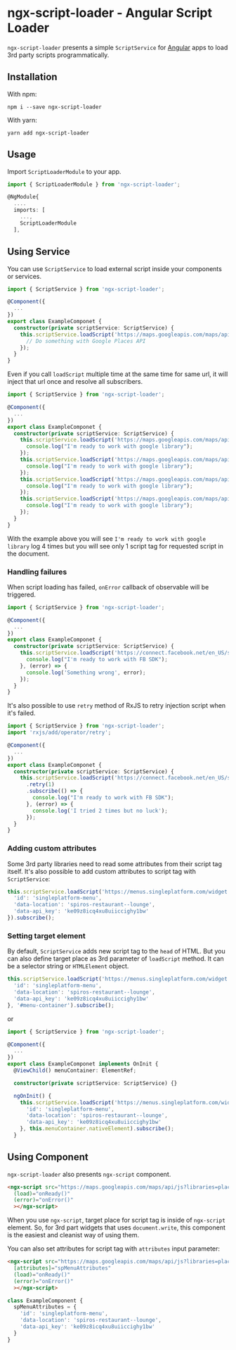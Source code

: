 # ngx-script-loader - Angular Script Loader

`ngx-script-loader` presents a simple `ScriptService` for [Angular](https://angular.io) apps to load 3rd party scripts programmatically.

## Installation

With npm:
```
npm i --save ngx-script-loader
```

With yarn:
```
yarn add ngx-script-loader
```

## Usage

Import `ScriptLoaderModule` to your app.

```ts
import { ScriptLoaderModule } from 'ngx-script-loader';

@NgModule{
  ....
  imports: [
    ...,
    ScriptLoaderModule
  ],
```

## Using Service

You can use `ScriptService` to load external script inside your components or services.

```ts
import { ScriptService } from 'ngx-script-loader';

@Component({
  ...
})
export class ExampleComponet {
  constructor(private scriptService: ScriptService) {
    this.scriptService.loadScript('https://maps.googleapis.com/maps/api/js?libraries=places').subscribe(() => {
      // Do something with Google Places API
    });
  }
}
```

Even if you call `loadScript` multiple time at the same time for same url, it will inject that url once and resolve all subscribers.

```ts
import { ScriptService } from 'ngx-script-loader';

@Component({
  ...
})
export class ExampleComponet {
  constructor(private scriptService: ScriptService) {
    this.scriptService.loadScript('https://maps.googleapis.com/maps/api/js?libraries=places').subscribe(() => {
      console.log("I'm ready to work with google library");
    });
    this.scriptService.loadScript('https://maps.googleapis.com/maps/api/js?libraries=places').subscribe(() => {
      console.log("I'm ready to work with google library");
    });
    this.scriptService.loadScript('https://maps.googleapis.com/maps/api/js?libraries=places').subscribe(() => {
      console.log("I'm ready to work with google library");
    });
    this.scriptService.loadScript('https://maps.googleapis.com/maps/api/js?libraries=places').subscribe(() => {
      console.log("I'm ready to work with google library");
    });
  }
}
```

With the example above you will see `I'm ready to work with google library` log 4 times but you will see only 1 script tag for requested script in the document.

### Handling failures

When script loading has failed, `onError` callback of observable will be triggered.

```ts
import { ScriptService } from 'ngx-script-loader';

@Component({
  ...
})
export class ExampleComponet {
  constructor(private scriptService: ScriptService) {
    this.scriptService.loadScript('https://connect.facebook.net/en_US/sdk.js').subscribe(() => {
      console.log("I'm ready to work with FB SDK");
    }, (error) => {
      console.log('Something wrong', error);
    });
  }
}
```

It's also possible to use `retry` method of RxJS to retry injection script when it's failed.

```ts
import { ScriptService } from 'ngx-script-loader';
import 'rxjs/add/operator/retry';

@Component({
  ...
})
export class ExampleComponet {
  constructor(private scriptService: ScriptService) {
    this.scriptService.loadScript('https://connect.facebook.net/en_US/sdk.js')
      .retry(1)
      .subscribe(() => {
        console.log("I'm ready to work with FB SDK");
      }, (error) => {
        console.log('I tried 2 times but no luck');
      });
  }
}
```

### Adding custom attributes

Some 3rd party libraries need to read some attributes from their script tag itself. It's also possible to add custom attributes to script tag with `ScriptService`:

```ts
this.scriptService.loadScript('https://menus.singleplatform.com/widget', {
  'id': 'singleplatform-menu',
  'data-location': 'spiros-restaurant--lounge',
  'data-api_key': 'ke09z8icq4xu8uiiccighy1bw'
}).subscribe();
```

### Setting target element

By default, `ScriptService` adds new script tag to the `head` of HTML. But you can also define target place as 3rd parameter of `loadScript` method. It can be a selector string or `HTMLElement` object.

```ts
this.scriptService.loadScript('https://menus.singleplatform.com/widget', {
  'id': 'singleplatform-menu',
  'data-location': 'spiros-restaurant--lounge',
  'data-api_key': 'ke09z8icq4xu8uiiccighy1bw'
}, '#menu-container').subscribe();
```

or 

```ts
import { ScriptService } from 'ngx-script-loader';

@Component({
  ...
})
export class ExampleComponet implements OnInit {
  @ViewChild() menuContainer: ElementRef;

  constructor(private scriptService: ScriptService) {}

  ngOnInit() {
    this.scriptService.loadScript('https://menus.singleplatform.com/widget', {
      'id': 'singleplatform-menu',
      'data-location': 'spiros-restaurant--lounge',
      'data-api_key': 'ke09z8icq4xu8uiiccighy1bw'
    }, this.menuContainer.nativeElement).subscribe();
  }
```

## Using Component

`ngx-script-loader` also presents `ngx-script` component.

```html
<ngx-script src="https://maps.googleapis.com/maps/api/js?libraries=places"
  (load)="onReady()"
  (error)="onError()"
  ></ngx-script>
```

When you use `ngx-script`, target place for script tag is inside of `ngx-script` element. So, for 3rd part widgets that uses `document.write`, this component is the easiest and cleanist way of using them.

You can also set attributes for script tag with `attributes` input parameter:

```html
<ngx-script src="https://maps.googleapis.com/maps/api/js?libraries=places"
  [attributes]="spMenuAttributes"
  (load)="onReady()"
  (error)="onError()"
  ></ngx-script>
```

```ts
class ExampleComponent {
  spMenuAttributes = {
    'id': 'singleplatform-menu',
    'data-location': 'spiros-restaurant--lounge',
    'data-api_key': 'ke09z8icq4xu8uiiccighy1bw'
  }
}
```

